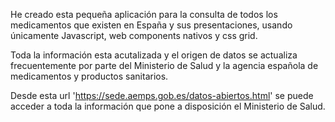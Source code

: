 He creado esta pequeña aplicación para la consulta de todos los medicamentos que existen en España y sus presentaciones, usando únicamente Javascript, web components nativos y css grid.

Toda la información esta acutalizada y el origen de datos se actualiza frecuentemente por parte del Ministerio de Salud y la agencia española de medicamentos y productos sanitarios.

Desde esta url 'https://sede.aemps.gob.es/datos-abiertos.html' se puede acceder a toda la información que pone a disposición el Ministerio de Salud.